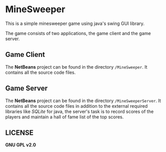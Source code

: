 MineSweeper
===========

This is a simple minesweeper game using java's swing GUI library. 

The game consists of two applications, the game client and the game server.

Game Client
------

The **NetBeans** project can be found in the directory `/MineSweeper`. It contains all the source code files. 

Game Server
------

The **NetBeans** project can be found in the directory `/MineSweeperServer`. It contains all the source code files in addition to the external required libraries like *SQLite* for java, the server's task is to record scores of the players and maintain a hall of fame list of the top scores.

LICENSE
---------

**GNU GPL v2.0**